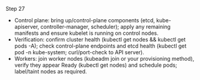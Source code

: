 Step 27

- Control plane: bring up/control-plane components (etcd, kube-apiserver, controller-manager, scheduler); apply any remaining manifests and ensure kubelet is running on control nodes.
- Verification: confirm cluster health (kubectl get nodes && kubectl get pods -A); check control-plane endpoints and etcd health (kubectl get pod -n kube-system; curl/port-check to API server).
- Workers: join worker nodes (kubeadm join or your provisioning method), verify they appear Ready (kubectl get nodes) and schedule pods; label/taint nodes as required.